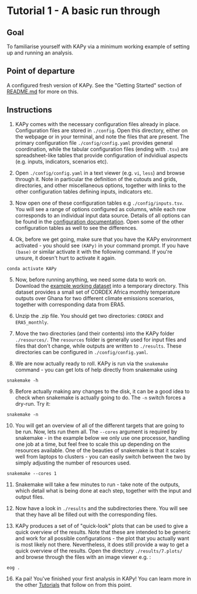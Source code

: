 # Tutorial 1 - A basic run through

## Goal

To familiarise yourself with KAPy via a minimum working example of setting up and running an analysis.

## Point of departure

A configured fresh version of KAPy. See the "Getting Started" section of [README.md](../../README.md) for more on this.

## Instructions

1. KAPy comes with the necessary configuration files already in place. Configuration files are stored in `./config`. Open this directory, either on the webpage or in your terminal, and note the files that are present. The primary configuration file `./config/config.yaml` provides general coordination, while the tabular configuration files (ending with `.tsv`) are spreadsheet-like tables that provide configuration of indvidiual aspects (e.g. inputs, indicators, scenarios etc).
  
2. Open `./config/config.yaml` in a text viewer (e.g. `vi`, `less`) and browse through it. Note in particular the definition of the cutouts and grids, directories, and other miscellaneous options, together with links to the other configuration tables defining inputs, indicators etc.

3. Now open one of these configuration tables e.g `./config/inputs.tsv`. You will see a range of options configured as columns, while each row corresponds to an individual input data source. Details of all options can be found in the [configuration documentation](./docs/Configuration.md). Open some of the other configuration tables as well to see the differences.

4. Ok, before we get going, make sure that you have the KAPy environment activated - you should see `(KAPy)` in your command prompt. If you have `(base)` or similar activate it with the following command. If you're unsure, it doesn't hurt to activate it again.

```
conda activate KAPy
```

5. Now, before running anything, we need some data to work on. Download the [example working dataset](https://download.dmi.dk/Research_Projects/KAPy/tas_example_dataset.zip) into a temporary directory. This dataset provides a small set of CORDEX Africa monthly temperature outputs over Ghana for two different climate emissions scenarios, together with corresponding data from ERA5.

6. Unzip the .zip file. You should get two directories: `CORDEX` and `ERA5_monthly`.

7. Move the two directories (and their contents) into the KAPy folder `./resources/`. The `resources` folder is generally used for input files and files that don't change, while outputs are written to `./results`. These directories can be configured in `./config/config.yaml`. 

8. We are now actually ready to roll. KAPy is run via the `snakemake` command - you can get lots of help directly from snakemake using

```
snakemake -h
```

9. Before actually making any changes to the disk, it can be a good idea to check when snakemake is actually going to do. The `-n` switch forces a dry-run. Try it:

```
snakemake -n
```
10. You will get an overview of all of the different targets that are going to be run. Now, lets run them all. The `--cores` argument is required by snakemake - in the example below we only use one processor, handling one job at a time, but feel free to scale this up depending on the resources available. One of the beauties of snakemake is that it scales well from laptops to clusters - you can easily switch between the two by simply adjusting the number of resources used.
```
snakemake --cores 1
```

11. Snakemake will take a few minutes to run - take note of the outputs, which detail what is being done at each step, together with the input and output files.

12. Now have a look in `./results` and the subdirectories there. You will see that they have all be filled out with the corresponding files.

13. KAPy produces a set of of "quick-look" plots that can be used to give a quick overview of the results. Note that these are intended to be generic and work for all possible configurations - the plot that you actually want is most likely not there. Nevertheless, it does still provide a way to get a quick overview of the results. Open the directory `./results/7.plots/` and browse through the files with an image viewer e.g. :

```
eog .
```

16. Ka pai! You've finished your first analysis in KAPy! You can learn more in the other [Tutorials](README.md) that follow on from this point.
